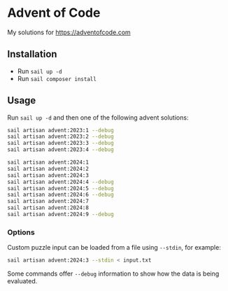 # Advent of Code

My solutions for https://adventofcode.com

## Installation

- Run `sail up -d`
- Run `sail composer install`

## Usage

Run `sail up -d` and then one of the following advent solutions:

```bash
sail artisan advent:2023:1 --debug
sail artisan advent:2023:2 --debug
sail artisan advent:2023:3 --debug
sail artisan advent:2023:4 --debug

sail artisan advent:2024:1
sail artisan advent:2024:2
sail artisan advent:2024:3
sail artisan advent:2024:4 --debug
sail artisan advent:2024:5 --debug
sail artisan advent:2024:6 --debug
sail artisan advent:2024:7
sail artisan advent:2024:8
sail artisan advent:2024:9 --debug
```

### Options

Custom puzzle input can be loaded from a file using `--stdin`, for example:

```bash
sail artisan advent:2024:3 --stdin < input.txt
```

Some commands offer `--debug` information to show how the data is being evaluated.
